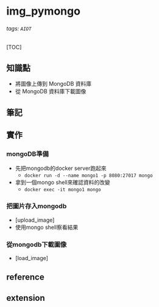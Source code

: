 # img_pymongo
###### tags: `AIOT`
[TOC]
## 知識點
- 將圖像上傳到 MongoDB 資料庫
- 從 MongoDB 資料庫下載圖像
## 筆記
## 實作
### mongoDB準備
- 先把mongodb的docker server跑起來
    - `docker run -d --name mongo1 -p 8080:27017 mongo`
- 拿到一個mongo shell來確認資料的改變
    - `docker exec -it mongo1 mongo`
### 把圖片存入mongodb
- [upload_image]
- 使用mongo shell察看結果
### 從mongodb下載圖像
- [load_image]
## reference
## extension
